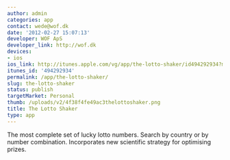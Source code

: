 ```yaml
---
author: admin
categories: app
contact: wede@wof.dk
date: '2012-02-27 15:07:13'
developer: WOF ApS
developer_link: http://wof.dk
devices: 
- ios
ios_link: http://itunes.apple.com/vg/app/the-lotto-shaker/id494292934?mt=8
itunes_id: '494292934'
permalink: /app/the-lotto-shaker/
slug: the-lotto-shaker
status: publish
targetMarket: Personal
thumb: /uploads/v2/4f38f4fe49ac3thelottoshaker.png
title: The Lotto Shaker
type: app
---
```


The most complete set of lucky lotto numbers. Search by country or by number combination. Incorporates new scientific strategy for optimising prizes.